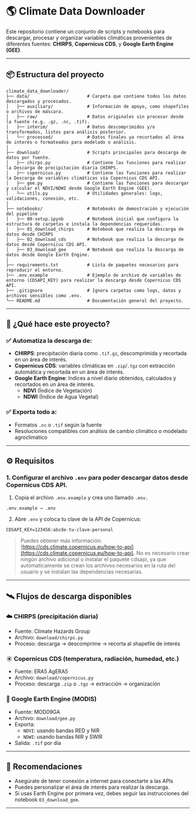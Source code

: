 # 🌎 Climate Data Downloader

Este repositorio contiene un conjunto de scripts y notebooks para descargar, procesar y organizar variables climáticas provenientes de diferentes fuentes: **CHIRPS**, **Copernicus CDS**, y **Google Earth Engine (GEE)**.

---

## 📦 Estructura del proyecto

```
climate_data_downloader/
├── data/                      # Carpeta que contiene todos los datos descargados y procesados.
│   ├── auxiliary/             # Información de apoyo, como shapefiles o archivos de máscara.
│   ├── raw/                   # Datos originales sin procesar desde la fuente (e.g. .gz, .nc, .tif).
│   ├── interim/               # Datos descomprimidos y/o transformados, listos para análisis posterior.
│   └── processed/             # Datos finales ya recortados al área de interés o formateados para modelado o análisis.
│
├── download/                  # Scripts principales para descarga de datos por fuente.
│   ├── chirps.py              # Contiene las funciones para realizar la Descarga de precipitación diaria CHIRPS.
│   ├── copernicus.py          # Contiene las funciones para realizar la Descarga de variables climáticas vía Copernicus CDS API.
│   ├── gee.py                 # Contiene las funciones para descargar y calcular el NDVI/NDWI desde Google Earth Engine (GEE).
│   └── utils.py               # Utilidades generales: logs, validaciones, conexión, etc.
│
├── notebooks/                 # Notebooks de demostración y ejecución del pipeline
│   ├── 00-setup.ipynb         # Notebook inicial que configura la estructura de carpetas e instala la dependencias requeridas.
│   ├── 01_download_chirps     # Notebook que realiza la descarga de datos desde CHIRPS 
│   ├── 02_download_cds        # Notebook que realiza la descarga de datos desde Copernicus CDS API. 
│   ├── 03_download_gee        # Notebook que realiza la descarga de datos desde Google Earth Engine. 
│  
├── requirements.txt           # Lista de paquetes necesarios para reproducir el entorno.
├── .env.example               # Ejemplo de archivo de variables de entorno (CDSAPI_KEY) para realizar la descarga desde Copernicus CDS API.
├── .gitignore                 # Ignora carpetas como logs, datos y archivos sensibles como .env.
└── README.md                  # Documentación general del proyecto.
```
---
## 🚀 ¿Qué hace este proyecto?

### ✅ Automatiza la descarga de:

- **CHIRPS**: precipitación diaria como `.tif.gz`, descomprimida y recortada en un área de interés.
- **Copernicus CDS**: variables climáticas en `.zip`/`.tgz` con extracción automática y recortada en un área de interés.
- **Google Earth Engine**: Indices a nivel diario obtenidos, calculados y recortados en un área de interés. 
  - **NDVI** (Índice de Vegetación)
  - **NDWI** (Índice de Agua Vegetal)

### ✅ Exporta todo a:

- Formatos `.nc` o `.tif` según la fuente
- Resoluciones compatibles con análisis de cambio climático o modelado agroclimático

---
## ⚙️ Requisitos

### 1. Configurar el archivo `.env` para poder descargar datos desde Copernicus CDS API.

1. Copia el archivo `.env.example` y crea uno llamado `.env.`

```
.env.example → .env
```

2. Abre `.env` y coloca tu clave de la API de Copernicus:

```
CDSAPI_KEY=123456:abcde-tu-clave-personal
```

> Puedes obtener más información: [https://cds.climate.copernicus.eu/how-to-api](https://cds.climate.copernicus.eu/how-to-api). No es necesario crear ningún archivo adicional o instalar el paquete cdsapi, ya que automaticamente se crean los archivos necesarios en la ruta del usuario y se instalan las dependencias necesarias.

---
## 🛰️ Flujos de descarga disponibles

### ☁️ CHIRPS (precipitación diaria)

- Fuente: Climate Hazards Group
- Archivo: `download/chirps.py`
- Proceso: descarga → descomprime → recorta al shapefile de interés

### ☀️ Copernicus CDS (temperatura, radiación, humedad, etc.)

- Fuente: ERA5 AgERA5
- Archivo: `download/copernicus.py`
- Proceso: descarga `.zip` o `.tgz` → extracción → organización

### 🌿 Google Earth Engine (MODIS)

- Fuente: MOD09GA
- Archivo: `download/gee.py`
- Exporta:
  - `NDVI`: usando bandas RED y NIR
  - `NDWI`: usando bandas NIR y SWIR
- Salida: `.tif` por día

---

## 🧠 Recomendaciones

- Asegúrate de tener conexión a internet para conectarte a las APIs
- Puedes personalizar el área de interés para realizar la descarga.
- Si usas Earth Engine por primera vez, debes seguir las instrucciones del notebook `03_download_gee`.

---

